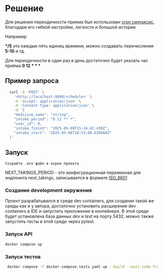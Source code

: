 # Решение

Для решения переодичности приема был использован [cron синтаксис](https://en.wikipedia.org/wiki/Cron#CRON_expression), благодаря его гибкой настройке, легкости и большой истории.

Например

**\*/5** это каждые пять единиц времени, можно создавать перечисления **5-10** и тд.

Для периодичности в один раз в день достаточно будет указать час приёма **0 12 \* \* \***

## Пример запроса

```bash
  curl -X 'POST' \
    '<http://localhost:8080/schedule>' \
    -H 'accept: application/json' \
    -H 'Content-Type: application/json' \
    -d '{
    "medicine_name": "string",
    "intake_period": "0 12 ** *",
    "user_id": 0,
    "intake_finish": "2025-05-09T15:24:42.430Z",
    "intake_start": "2025-05-08T18:53:08.620660Z"
  }'
```

## Запуск

    Создайте .env файл в корне проекта

NEXT_TAKINGS_PERIOD - это конфигурационная переменная для эндпоинта next_takings, записывается в формате [ISO_8601](https://en.m.wikipedia.org/wiki/ISO_8601#Durations)

### Создание development окружения

Проект разрабатывался в среде dev containers, для создания такой же среды как и у автора, достаточно установить расширение dev containers в IDE и запустить приложение в контейнере. В этой среде будет установлена база данных *dev* и *test* на порту 5432, можно также запустить тесты в этой среде через pytest.
  
### Запуск API

```bash
docker compose up
```

### Запуск тестов

```bash
 docker compose -f docker-compose.tests.yaml up --build --exit-code-from tests
```
